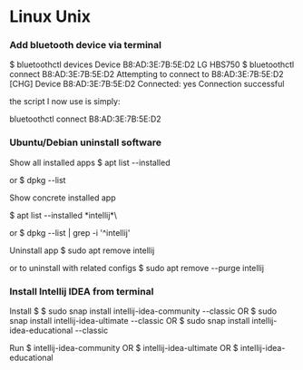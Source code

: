 # Linux Unix

### Add bluetooth device via terminal
$ bluetoothctl devices
Device B8:AD:3E:7B:5E:D2 LG HBS750
$ bluetoothctl connect B8:AD:3E:7B:5E:D2
Attempting to connect to B8:AD:3E:7B:5E:D2
[CHG] Device B8:AD:3E:7B:5E:D2 Connected: yes
Connection successful

the script I now use is simply:

bluetoothctl connect B8:AD:3E:7B:5E:D2

### Ubuntu/Debian uninstall software

Show all installed apps
$ apt list --installed

or
$ dpkg --list

Show concrete installed app

$ apt list --installed \*intellij*\

or
$ dpkg --list | grep -i '^intellij'

Uninstall app
$ sudo apt remove intellij

or to uninstall with related configs
$ sudo apt remove --purge intellij

### Install Intellij IDEA from terminal

Install
$ $ sudo snap install intellij-idea-community --classic
OR
$ sudo snap install intellij-idea-ultimate --classic
OR
$ sudo snap install intellij-idea-educational --classic

Run
$ intellij-idea-community
OR
$ intellij-idea-ultimate
OR
$ intellij-idea-educational

